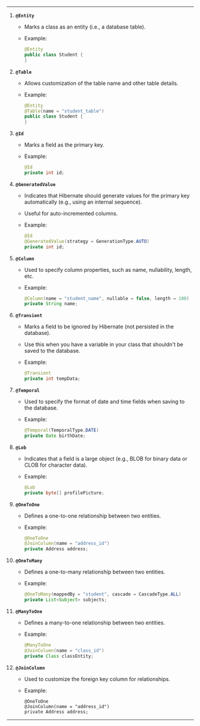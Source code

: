 
---
1. **`@Entity`**
    
    - Marks a class as an entity (i.e., a database table).
    - Example:
        
        ```java
        @Entity
        public class Student {
        }
        ```
        
2. **`@Table`**
    
    - Allows customization of the table name and other table details.
    - Example:
        
        ```java
        @Entity
        @Table(name = "student_table")
        public class Student {
        }
        ```
        
3. **`@Id`**
    
    - Marks a field as the primary key.
    - Example:
        
        ```java
        @Id
        private int id;
        ```
        
4. **`@GeneratedValue`**
    
    - Indicates that Hibernate should generate values for the primary key automatically (e.g., using an internal sequence).
    - Useful for auto-incremented columns.
    - Example:
        
        ```java
        @Id
        @GeneratedValue(strategy = GenerationType.AUTO)
        private int id;
        ```
        
5. **`@Column`**
    
    - Used to specify column properties, such as name, nullability, length, etc.
    - Example:
        
        ```java
        @Column(name = "student_name", nullable = false, length = 100)
        private String name;
        ```
        
6. **`@Transient`**
    
    - Marks a field to be ignored by Hibernate (not persisted in the database).
    - Use this when you have a variable in your class that shouldn't be saved to the database.
    - Example:
        
        ```java
        @Transient
        private int tempData;
        ```
        
7. **`@Temporal`**
    
    - Used to specify the format of date and time fields when saving to the database.
    - Example:
        
        ```java
        @Temporal(TemporalType.DATE)
        private Date birthDate;
        ```
        
8. **`@Lob`**
    
    - Indicates that a field is a large object (e.g., BLOB for binary data or CLOB for character data).
    - Example:
        
        ```java
        @Lob
        private byte[] profilePicture;
        ```
        
9. **`@OneToOne`**
    
    - Defines a one-to-one relationship between two entities.
    - Example:
        
        ```java
        @OneToOne
        @JoinColumn(name = "address_id")
        private Address address;
        ```
        
10. **`@OneToMany`**
    
    - Defines a one-to-many relationship between two entities.
    - Example:
        
        ```java
        @OneToMany(mappedBy = "student", cascade = CascadeType.ALL)
        private List<Subject> subjects;
        ```
        
11. **`@ManyToOne`**
    
    - Defines a many-to-one relationship between two entities.
    - Example:
        
        ```java
        @ManyToOne
        @JoinColumn(name = "class_id")
        private Class classEntity;
        ```
        
12. **`@JoinColumn`**
    
    - Used to customize the foreign key column for relationships.
    - Example:
        
        ```copy
        @OneToOne
        @JoinColumn(name = "address_id")
        private Address address;
        ```
        

---
